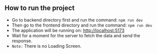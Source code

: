 ## How to run the project
- Go to backend directory first and run the command:
`npm run dev`
- Then go to the frontend directory  and run the command:
`npm run dev`
- The application will be running on: <a href="http://localhost:5173">http://localhost:5173</a>
- Wait for a moment for the server to fetch the data and send the response.
- `Note:` There is no Loading Screen.